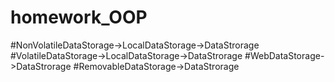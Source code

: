 # homework_OOP

#NonVolatileDataStorage->LocalDataStorage->DataStrorage
#VolatileDataStorage->LocalDataStorage->DataStrorage
#WebDataStorage->DataStrorage
#RemovableDataStorage->DataStrorage

